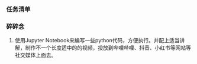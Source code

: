 ### 任务清单



### 碎碎念
1. 使用Jupyter Notebook来编写一些python代码，方便执行。并配上适当讲解，制作不一个长度适中的的视频，投放到哔哩哔哩、抖音、小红书等网站等社交媒体上面去。




